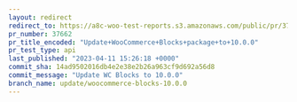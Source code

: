 ```yaml
---
layout: redirect
redirect_to: https://a8c-woo-test-reports.s3.amazonaws.com/public/pr/37662/api/index.html
pr_number: 37662
pr_title_encoded: "Update+WooCommerce+Blocks+package+to+10.0.0"
pr_test_type: api
last_published: "2023-04-11 15:26:18 +0000"
commit_sha: 14ad9502016db4e2e38e2b26a963cf9d692a56d8
commit_message: "Update WC Blocks to 10.0.0"
branch_name: update/woocommerce-blocks-10.0.0
---
```

